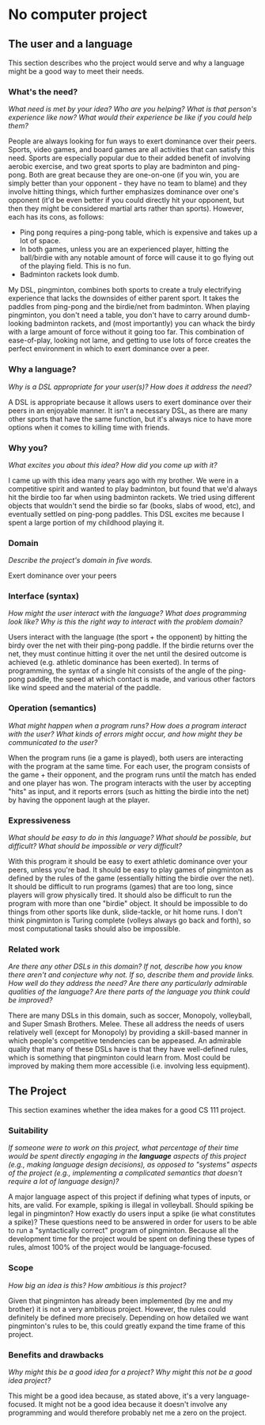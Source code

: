 # No computer project


## The user and a language
This section describes who the project would serve and why a language might be a
good way to meet their needs.


### What's the need?
_What need is met by your idea? Who are you helping? What is that person's
experience like now? What would their experience be like if you could help 
them?_

People are always looking for fun ways to exert dominance over their peers.  Sports, video games, and board games are all activities that can satisfy this need.  Sports are especially popular due to their added benefit of involving aerobic exercise, and two great sports to play are badminton and ping-pong.  Both are great because they are one-on-one (if you win, you are simply better than your opponent - they have no team to blame) and they involve hitting things, which further emphasizes dominance over one's opponent (it'd be even better if you could directly hit your opponent, but then they might be considered martial arts rather than sports).  However, each has its cons, as follows:
- Ping pong requires a ping-pong table, which is expensive and takes up a lot of space.
- In both games, unless you are an experienced player, hitting the ball/birdie with any notable amount of force will cause it to go flying out of the playing field.  This is no fun.
- Badminton rackets look dumb.

My DSL, pingminton, combines both sports to create a truly electrifying experience that lacks the downsides of either parent sport.  It takes the paddles from ping-pong and the birdie/net from badminton.  When playing pingminton, you don't need a table, you don't have to carry around dumb-looking badminton rackets, and (most importantly) you can whack the birdy with a large amount of force without it going too far.  This combination of ease-of-play, looking not lame, and getting to use lots of force creates the perfect environment in which to exert dominance over a peer.


### Why a language?
_Why is a DSL appropriate for your user(s)? How does it address the need?_

A DSL is appropriate because it allows users to exert dominance over their peers in an enjoyable manner.  It isn't a necessary DSL, as there are many other sports that have the same function, but it's always nice to have more options when it comes to killing time with friends.

### Why you?
_What excites you about this idea? How did you come up with it?_

I came up with this idea many years ago with my brother.  We were in a competitive spirit and wanted to play badminton, but found that we'd always hit the birdie too far when using badminton rackets.  We tried using different objects that wouldn't send the birdie so far (books, slabs of wood, etc), and eventually settled on ping-pong paddles.  This DSL excites me because I spent a large portion of my childhood playing it.

### Domain
_Describe the project's domain in five words._

Exert dominance over your peers

### Interface (syntax)
_How might the user interact with the language? What does programming look 
like? Why is this the right way to interact with the problem domain?_ 

Users interact with the language (the sport + the opponent) by hitting the birdy over the net with their ping-pong paddle.  If the birdie returns over the net, they must continue hitting it over the net until the desired outcome is achieved (e.g. athletic dominance has been exerted).  In terms of programming, the syntax of a single hit consists of the angle of the ping-pong paddle, the speed at which contact is made, and various other factors like wind speed and the material of the paddle.

### Operation (semantics)
_What might happen when a program runs? How does a program interact with the
user? What kinds of errors might occur, and how might they be communicated to
the user?_

When the program runs (ie a game is played), both users are interacting with the program at the same time.  For each user, the program consists of the game + their opponent, and the program runs until the match has ended and one player has won.  The program interacts with the user by accepting "hits" as input, and it reports errors (such as hitting the birdie into the net) by having the opponent laugh at the player.

### Expressiveness
_What should be easy to do in this language? What should be possible, but
difficult? What should be impossible or very difficult?_

With this program it should be easy to exert athletic dominance over your peers, unless you're bad.  It should be easy to play games of pingminton as defined by the rules of the game (essentially hitting the birdie over the net).  It should be difficult to run programs (games) that are too long, since players will grow physically tired.  It should also be difficult to run the program with more than one "birdie" object.  It should be impossible to do things from other sports like dunk, slide-tackle, or hit home runs.  I don't think pingminton is Turing complete (volleys always go back and forth), so most computational tasks should also be impossible.

### Related work
_Are there any other DSLs in this domain? If not, describe how you know there
aren't and conjecture why not. If so, describe them and provide links. How well 
do they address the need? Are there any particularly admirable qualities of the
language? Are there parts of the language you think could be improved?_

There are many DSLs in this domain, such as soccer, Monopoly, volleyball, and Super Smash Brothers. Melee.  These all address the needs of users relatively well (except for Monopoly) by providing a skill-based manner in which people's competitive tendencies can be appeased.  An admirable quality that many of these DSLs have is that they have well-defined rules, which is something that pingminton could learn from.  Most could be improved by making them more accessible (i.e. involving less equipment).

## The Project
This section examines whether the idea makes for a good CS 111 project.


### Suitability
_If someone were to work on this project, what percentage of their time would be
spent directly engaging in the **language** aspects of this project (e.g.,
making language design decisions), as opposed to "systems" aspects of the
project (e.g., implementing a complicated semantics that doesn't require a lot
of language design)?_

A major language aspect of this project if defining what types of inputs, or hits, are valid.  For example, spiking is illegal in volleyball.  Should spiking be legal in pingminton?  How exactly do users input a spike (ie what constitutes a spike)?  These questions need to be answered in order for users to be able to run a "syntactically correct" program of pingminton.  Because all the development time for the project would be spent on defining these types of rules, almost 100% of the project would be language-focused.

### Scope
_How big an idea is this? How ambitious is this project?_

Given that pingminton has already been implemented (by me and my brother) it is not a very ambitious project.  However, the rules could definitely be defined more precisely.  Depending on how detailed we want pingminton's rules to be, this could greatly expand the time frame of this project.

### Benefits and drawbacks
_Why might this be a good idea for a project? Why might this not be a good idea 
project?_

This might be a good idea because, as stated above, it's a very language-focused.  It might not be a good idea because it doesn't involve any programming and would therefore probably net me a zero on the project.
